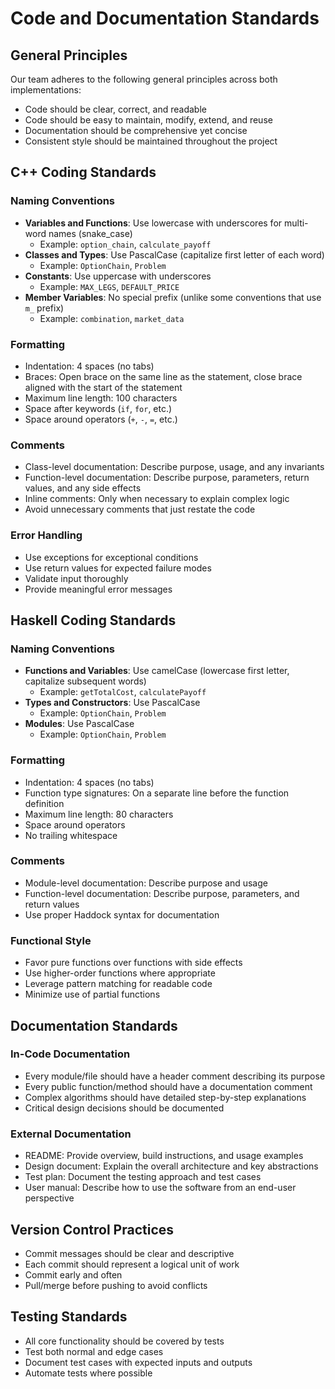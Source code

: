 # Code and Documentation Standards

## General Principles
Our team adheres to the following general principles across both implementations:
- Code should be clear, correct, and readable
- Code should be easy to maintain, modify, extend, and reuse
- Documentation should be comprehensive yet concise
- Consistent style should be maintained throughout the project

## C++ Coding Standards

### Naming Conventions
- **Variables and Functions**: Use lowercase with underscores for multi-word names (snake_case)
  - Example: `option_chain`, `calculate_payoff`
- **Classes and Types**: Use PascalCase (capitalize first letter of each word)
  - Example: `OptionChain`, `Problem`
- **Constants**: Use uppercase with underscores
  - Example: `MAX_LEGS`, `DEFAULT_PRICE`
- **Member Variables**: No special prefix (unlike some conventions that use `m_` prefix)
  - Example: `combination`, `market_data`

### Formatting
- Indentation: 4 spaces (no tabs)
- Braces: Open brace on the same line as the statement, close brace aligned with the start of the statement
- Maximum line length: 100 characters
- Space after keywords (`if`, `for`, etc.)
- Space around operators (`+`, `-`, `=`, etc.)

### Comments
- Class-level documentation: Describe purpose, usage, and any invariants
- Function-level documentation: Describe purpose, parameters, return values, and any side effects
- Inline comments: Only when necessary to explain complex logic
- Avoid unnecessary comments that just restate the code

### Error Handling
- Use exceptions for exceptional conditions
- Use return values for expected failure modes
- Validate input thoroughly
- Provide meaningful error messages

## Haskell Coding Standards

### Naming Conventions
- **Functions and Variables**: Use camelCase (lowercase first letter, capitalize subsequent words)
  - Example: `getTotalCost`, `calculatePayoff`
- **Types and Constructors**: Use PascalCase
  - Example: `OptionChain`, `Problem`
- **Modules**: Use PascalCase
  - Example: `OptionChain`, `Problem`

### Formatting
- Indentation: 4 spaces (no tabs)
- Function type signatures: On a separate line before the function definition
- Maximum line length: 80 characters
- Space around operators
- No trailing whitespace

### Comments
- Module-level documentation: Describe purpose and usage
- Function-level documentation: Describe purpose, parameters, and return values
- Use proper Haddock syntax for documentation

### Functional Style
- Favor pure functions over functions with side effects
- Use higher-order functions where appropriate
- Leverage pattern matching for readable code
- Minimize use of partial functions

## Documentation Standards

### In-Code Documentation
- Every module/file should have a header comment describing its purpose
- Every public function/method should have a documentation comment
- Complex algorithms should have detailed step-by-step explanations
- Critical design decisions should be documented

### External Documentation
- README: Provide overview, build instructions, and usage examples
- Design document: Explain the overall architecture and key abstractions
- Test plan: Document the testing approach and test cases
- User manual: Describe how to use the software from an end-user perspective

## Version Control Practices
- Commit messages should be clear and descriptive
- Each commit should represent a logical unit of work
- Commit early and often
- Pull/merge before pushing to avoid conflicts

## Testing Standards
- All core functionality should be covered by tests
- Test both normal and edge cases
- Document test cases with expected inputs and outputs
- Automate tests where possible
